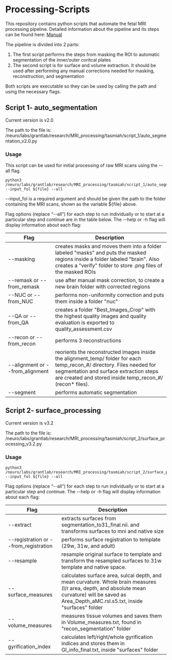 # Processing-Scripts

This repository contains python scripts that automate the fetal MRI processing pipeline. Detailed information about the pipeline and its steps can be found here: [Manual](https://docs.google.com/document/d/1HlpgPguOVPi5-OvLSErXkho5lGzMlBmZahVWLOd30-M/edit?usp=sharing) 


The pipeline is divided into 2 parts: 

1) The first script performs the steps from masking the ROI to automatic segmentation of the inner/outer coritcal plates
2) The second script is for surface and volume extraction. It should be used after performing any manual corrections needed for masking, reconstruction, and segmentation

Both scripts are executable so they can be used by calling the path and using the necessary flags. 

## **Script 1- auto_segmentation**

Current version is  v2.0

The path to the file is:
/neuro/labs/grantlab/research/MRI_processing/tasmiah/script_1/auto_segmentation_v2.0.py

### **Usage**
This script can be used for initial processing of raw MRI scans using the --all flag.

``` 
python3 /neuro/labs/grantlab/research/MRI_processing/tasmiah/script_1/auto_segmentation_v2.0.py --input_fol ${file} --all 
```

--input_fol is a required argument and should be given the path to the folder containing the MRI scans, shown as the variable ${file} above. 

Flag options (replace “--all”) for each step to run individually or to start at a particular step and continue are in the table below.  The --help or -h flag will display information about each flag:

Flag         | Description
------------ | -------------
--masking | creates masks and moves them into a folder labeled "masks" and puts the masked regions inside a folder labeled "brain". Also creates a  "verify" folder to store .png files of the masked ROIs 
--remask or --from_remask| use after manual mask correction, to create a new brain folder with corrected regions
--NUC or --from_NUC | performs non-uniformity correction and puts them inside a folder "nuc"
--QA or --from_QA | creates a folder "Best_Images_Crop" with the highest quality images and quality evaluation is exported to quality_assessment.csv 
--recon or --from_recon |  performs 3 reconstructions
--alignment or --from_alignment | reorients the reconstructed images inside the alignment_temp/ folder for each temp_recon_#/ directory. Files needed for segmentation and surface extraction steps are created and stored inside temp_recon_#/ (recon* files). 
--segment | performs automatic segmentation



## **Script 2- surface_processing**

Current version is  v3.2


The path to the file is:
/neuro/labs/grantlab/research/MRI_processing/tasmiah/script_2/surface_processing_v3.2.py

### **Usage**
``` 
python3 /neuro/labs/grantlab/research/MRI_processing/tasmiah/script_2/surface_processing_v3.2.py --input_fol ${file} --all 
```
Flag options (replace “--all”) for each step to run individually or to start at a particular step and continue. The --help or -h flag will display information about each flag:

Flag         | Description
------------ | -------------
--extract | extracts surfaces from segmentation_to31_final.nii. and transforms surfaces to mni and native size
--registration or --from_registration | performs surface registration to template (29w, 31w, and adult)
--resample | resample original surface to template and transform the resampled surfaces to 31w template and native space.
--surface_measures | calculates surface area, sulcal depth, and mean curvature. Whole brain measures (l/r area, depth, and absolute mean curvature) will be saved as Area_Depth_aMC.rsl.s5.txt, inside "surfaces" folder
--volume_measures | measures tissue volumes and saves them in Volume_measures.txt, found in "recon_segmentation" folder 
--gyrification_index | calculates left/right/whole gyrification indices and stores them in  GI_info_final.txt, inside "surfaces" folder
